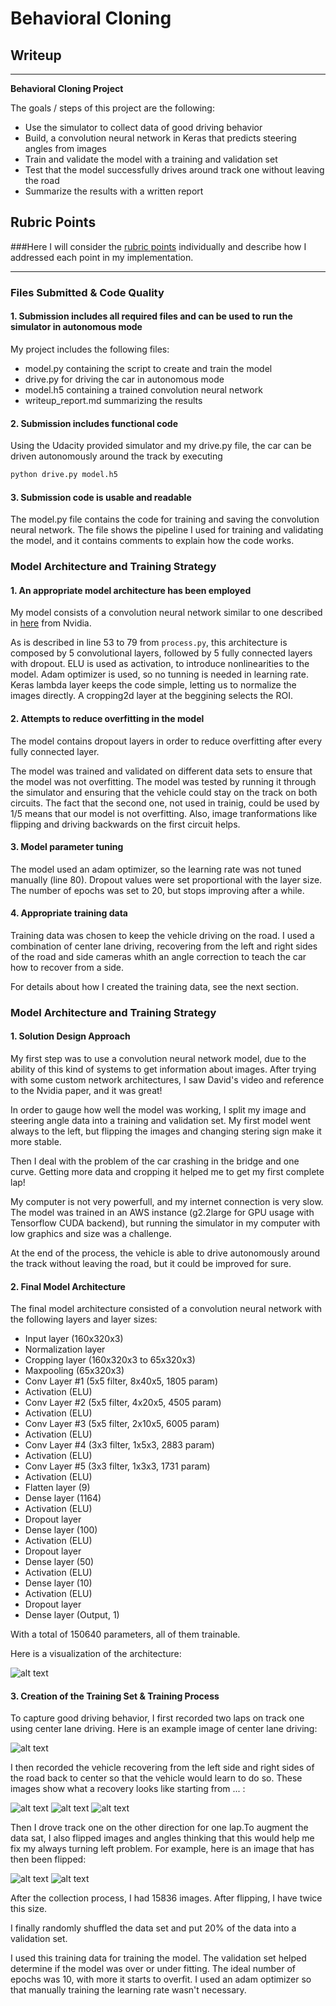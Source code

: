 # **Behavioral Cloning** 

## Writeup


---

**Behavioral Cloning Project**

The goals / steps of this project are the following:
* Use the simulator to collect data of good driving behavior
* Build, a convolution neural network in Keras that predicts steering angles from images
* Train and validate the model with a training and validation set
* Test that the model successfully drives around track one without leaving the road
* Summarize the results with a written report


[//]: # (Image References)

[image1]: ./examples/placeholder.png "Model Visualization"
[image2]: ./images/center.jpg "Normal driving"
[image3]: ./images/recover1.jpg "Recovery Image"
[image4]: ./images/recover2.jpg "Recovery Image"
[image5]: ./images/recover3.jpg "Recovery Image"
[image6]: ./images/flip1.jpg "Normal Image"
[image7]: ./images/flip2.jpg "Flipped Image"
[image8]: ./images/model.PNG "Model"

## Rubric Points
###Here I will consider the [rubric points](https://review.udacity.com/#!/rubrics/432/view) individually and describe how I addressed each point in my implementation.  

---
### Files Submitted & Code Quality

#### 1. Submission includes all required files and can be used to run the simulator in autonomous mode

My project includes the following files:
* model.py containing the script to create and train the model
* drive.py for driving the car in autonomous mode
* model.h5 containing a trained convolution neural network 
* writeup_report.md summarizing the results

#### 2. Submission includes functional code
Using the Udacity provided simulator and my drive.py file, the car can be driven autonomously around the track by executing 
```sh
python drive.py model.h5
```

#### 3. Submission code is usable and readable

The model.py file contains the code for training and saving the convolution neural network. The file shows the pipeline I used for training and validating the model, and it contains comments to explain how the code works.

### Model Architecture and Training Strategy

#### 1. An appropriate model architecture has been employed

My model consists of a convolution neural network similar to one described in [here](http://images.nvidia.com/content/tegra/automotive/images/2016/solutions/pdf/end-to-end-dl-using-px.pdf) from Nvidia.

As is described in line 53 to 79 from `process.py`, this architecture is composed by 5 convolutional layers, followed by 5 fully connected layers with dropout. ELU is used as activation, to introduce nonlinearities to the model. Adam optimizer is used, so no tunning is needed in learning rate. Keras lambda layer keeps the code simple, letting us to normalize the images directly. A cropping2d layer at the beggining selects the ROI.


#### 2. Attempts to reduce overfitting in the model

The model contains dropout layers in order to reduce overfitting after every fully connected layer.  

The model was trained and validated on different data sets to ensure that the model was not overfitting. The model was tested by running it through the simulator and ensuring that the vehicle could stay on the track on both circuits. The fact that the second one, not used in trainig, could be used by 1/5 means that our model is not overfitting. Also, image tranformations like flipping and driving backwards on the first circuit helps.

#### 3. Model parameter tuning

The model used an adam optimizer, so the learning rate was not tuned manually (line 80). Dropout values were set proportional with the layer size. The number of epochs was set to 20, but stops improving after a while.

#### 4. Appropriate training data

Training data was chosen to keep the vehicle driving on the road. I used a combination of center lane driving, recovering from the left and right sides of the road and side cameras whith an angle correction to teach the car how to recover from a side.

For details about how I created the training data, see the next section. 

### Model Architecture and Training Strategy

#### 1. Solution Design Approach

My first step was to use a convolution neural network model, due to the ability of this kind of systems to get information about images. After trying with some custom network architectures, I saw David's video and reference to the Nvidia paper, and it was great!

In order to gauge how well the model was working, I split my image and steering angle data into a training and validation set. My first model went always to the left, but flipping the images and changing stering sign make it more stable. 

Then I deal with the problem of the car crashing in the bridge and one curve. Getting more data and cropping it helped me to get my first complete lap!

My computer is not very powerfull, and my internet connection is very slow. The model was trained in an AWS instance (g2.2large for GPU usage with Tensorflow CUDA backend), but running the simulator in my computer with low graphics and size was a challenge.

At the end of the process, the vehicle is able to drive autonomously around the track without leaving the road, but it could be improved for sure. 

#### 2. Final Model Architecture

The final model architecture consisted of a convolution neural network with the following layers and layer sizes:

* Input layer (160x320x3)
* Normalization layer
* Cropping layer (160x320x3 to 65x320x3)
* Maxpooling (65x320x3)
* Conv Layer #1 (5x5 filter, 8x40x5, 1805 param)
* Activation (ELU)
* Conv Layer #2 (5x5 filter, 4x20x5, 4505 param)
* Activation (ELU)
* Conv Layer #3 (5x5 filter, 2x10x5, 6005 param)
* Activation (ELU)
* Conv Layer #4 (3x3 filter, 1x5x3,  2883 param)
* Activation (ELU)
* Conv Layer #5 (3x3 filter, 1x3x3,  1731 param)
* Activation (ELU)
* Flatten layer (9)
* Dense layer (1164)
* Activation (ELU)
* Dropout layer
* Dense layer (100)
* Activation (ELU)
* Dropout layer
* Dense layer (50)
* Activation (ELU)
* Dense layer (10)
* Activation (ELU)
* Dropout layer
* Dense layer (Output, 1)

With a total of 150640 parameters, all of them trainable.


Here is a visualization of the architecture: 

![alt text][image8]

#### 3. Creation of the Training Set & Training Process

To capture good driving behavior, I first recorded two laps on track one using center lane driving. Here is an example image of center lane driving:

![alt text][image2]

I then recorded the vehicle recovering from the left side and right sides of the road back to center so that the vehicle would learn to do so. These images show what a recovery looks like starting from ... :

![alt text][image3]
![alt text][image4]
![alt text][image5]

Then I drove track one on the other direction for one lap.To augment the data sat, I also flipped images and angles thinking that this would help me fix my always turning left problem. For example, here is an image that has then been flipped:

![alt text][image6]
![alt text][image7]


After the collection process, I had 15836 images. After flipping, I have twice this size.


I finally randomly shuffled the data set and put 20% of the data into a validation set. 

I used this training data for training the model. The validation set helped determine if the model was over or under fitting. The ideal number of epochs was 10, with more it starts to overfit. I used an adam optimizer so that manually training the learning rate wasn't necessary.
